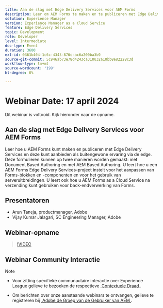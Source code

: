 ```yaml
---
title: Aan de slag met Edge Delivery Services voor AEM Forms
description: Leer om AEM Forms te maken en te publiceren met Edge Delivery Services, inclusief op documenten gebaseerde en op AEM gebaseerde authoring, projectinstellingen voor aanpassing en het gebruik van AEM Forms as a Cloud Service voor back-endverwerking.
solution: Experience Manager
version: Experience Manager as a Cloud Service
feature: Edge Delivery Services
topic: Development
role: Developer
level: Intermediate
doc-type: Event
duration: 3600
exl-id: 0361b404-1c6c-4343-876c-ac6a200ba3b9
source-git-commit: 5c946ab73e78d4243ca310032a10bb8e82228c3d
workflow-type: tm+mt
source-wordcount: '199'
ht-degree: 0%

---
```


# Webinar Date: 17 april 2024

Dit webinar is voltooid. Kijk hieronder naar de opname.

## Aan de slag met Edge Delivery Services voor AEM Forms

Leer hoe u AEM Forms kunt maken en publiceren met Edge Delivery Services en deze kunt aanbieden als buitengewone ervaring via de edge. Deze formulieren kunnen op twee manieren worden gemaakt: met Document Based Authoring en met AEM Based Authoring. U leert hoe u een AEM Forms Edge Delivery Services-project instelt voor het aanpassen van Forms-blokken en -componenten en voor het gebruik van serveruitbreidingen. U leert ook hoe u AEM Forms as a Cloud Service na verzending kunt gebruiken voor back-endverwerking van Forms.

## Presentatoren

* Arun Taneja, productmanager, Adobe
* Vijay Kumar Jalagari, SC Engineering Manager, Adobe

## Webinar-opname

>[!VIDEO](https://video.tv.adobe.com/v/3428434/)

## Webinar Community Interactie

>[!NOTE]
> 
>* Voor zitting specifieke communautaire interactie over Experience League gelieve te bezoeken de respectieve [&#x200B; Contextuele Draad &#x200B;](https://adobe.ly/4aCz0OE).
>
>* Om berichten over onze aanstaande webinars te ontvangen, gelieve te registreren bij [&#x200B; Adobe de Groep van de Gebruiker van AEM &#x200B;](https://aem-augs.adobe.com/).
